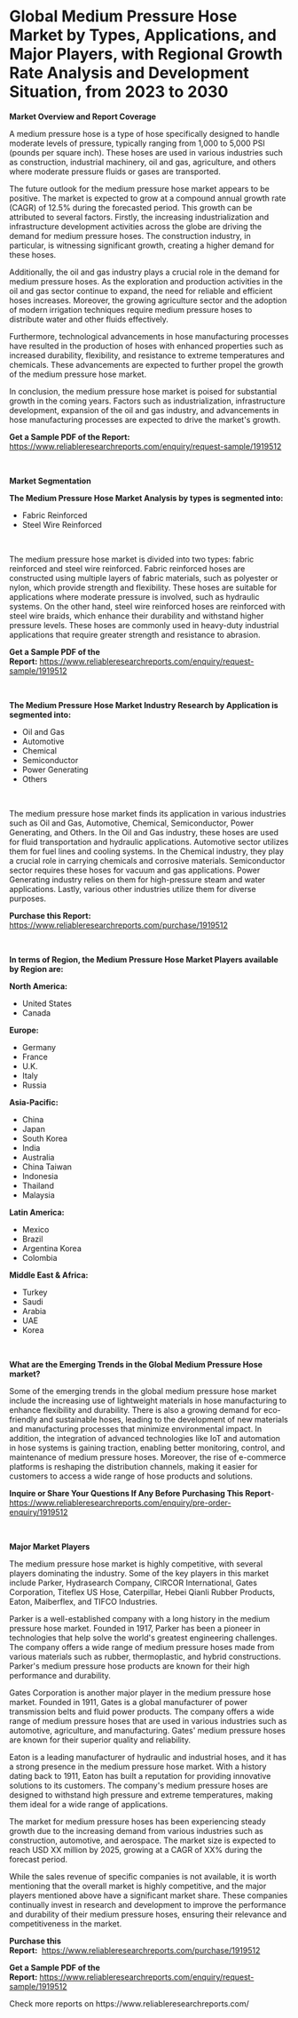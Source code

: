 <p><h1>Global Medium Pressure Hose Market by Types, Applications, and Major Players, with Regional Growth Rate Analysis and Development Situation, from 2023 to 2030</h1></p><p><strong>Market Overview and Report Coverage</strong></p>
<p><p>A medium pressure hose is a type of hose specifically designed to handle moderate levels of pressure, typically ranging from 1,000 to 5,000 PSI (pounds per square inch). These hoses are used in various industries such as construction, industrial machinery, oil and gas, agriculture, and others where moderate pressure fluids or gases are transported.</p><p>The future outlook for the medium pressure hose market appears to be positive. The market is expected to grow at a compound annual growth rate (CAGR) of 12.5% during the forecasted period. This growth can be attributed to several factors. Firstly, the increasing industrialization and infrastructure development activities across the globe are driving the demand for medium pressure hoses. The construction industry, in particular, is witnessing significant growth, creating a higher demand for these hoses.</p><p>Additionally, the oil and gas industry plays a crucial role in the demand for medium pressure hoses. As the exploration and production activities in the oil and gas sector continue to expand, the need for reliable and efficient hoses increases. Moreover, the growing agriculture sector and the adoption of modern irrigation techniques require medium pressure hoses to distribute water and other fluids effectively.</p><p>Furthermore, technological advancements in hose manufacturing processes have resulted in the production of hoses with enhanced properties such as increased durability, flexibility, and resistance to extreme temperatures and chemicals. These advancements are expected to further propel the growth of the medium pressure hose market.</p><p>In conclusion, the medium pressure hose market is poised for substantial growth in the coming years. Factors such as industrialization, infrastructure development, expansion of the oil and gas industry, and advancements in hose manufacturing processes are expected to drive the market's growth.</p></p>
<p><strong>Get a Sample PDF of the Report:</strong> <a href="https://www.reliableresearchreports.com/enquiry/request-sample/1919512">https://www.reliableresearchreports.com/enquiry/request-sample/1919512</a></p>
<p>&nbsp;</p>
<p><strong>Market Segmentation</strong></p>
<p><strong>The Medium Pressure Hose Market Analysis by types is segmented into:</strong></p>
<p><ul><li>Fabric Reinforced</li><li>Steel Wire Reinforced</li></ul></p>
<p>&nbsp;</p>
<p><p>The medium pressure hose market is divided into two types: fabric reinforced and steel wire reinforced. Fabric reinforced hoses are constructed using multiple layers of fabric materials, such as polyester or nylon, which provide strength and flexibility. These hoses are suitable for applications where moderate pressure is involved, such as hydraulic systems. On the other hand, steel wire reinforced hoses are reinforced with steel wire braids, which enhance their durability and withstand higher pressure levels. These hoses are commonly used in heavy-duty industrial applications that require greater strength and resistance to abrasion.</p></p>
<p><strong>Get a Sample PDF of the Report:</strong>&nbsp;<a href="https://www.reliableresearchreports.com/enquiry/request-sample/1919512">https://www.reliableresearchreports.com/enquiry/request-sample/1919512</a></p>
<p>&nbsp;</p>
<p><strong>The Medium Pressure Hose Market Industry Research by Application is segmented into:</strong></p>
<p><ul><li>Oil and Gas</li><li>Automotive</li><li>Chemical</li><li>Semiconductor</li><li>Power Generating</li><li>Others</li></ul></p>
<p>&nbsp;</p>
<p><p>The medium pressure hose market finds its application in various industries such as Oil and Gas, Automotive, Chemical, Semiconductor, Power Generating, and Others. In the Oil and Gas industry, these hoses are used for fluid transportation and hydraulic applications. Automotive sector utilizes them for fuel lines and cooling systems. In the Chemical industry, they play a crucial role in carrying chemicals and corrosive materials. Semiconductor sector requires these hoses for vacuum and gas applications. Power Generating industry relies on them for high-pressure steam and water applications. Lastly, various other industries utilize them for diverse purposes.</p></p>
<p><strong>Purchase this Report:</strong>&nbsp; <a href="https://www.reliableresearchreports.com/purchase/1919512">https://www.reliableresearchreports.com/purchase/1919512</a></p>
<p>&nbsp;</p>
<p><strong>In terms of Region, the Medium Pressure Hose Market Players available by Region are:</strong></p>
<p>
    <p> <strong> North America: </strong>
        <ul>
            <li>United States</li>
            <li>Canada</li>
        </ul>
        </p> 
    <p> <strong> Europe: </strong>
        <ul>
            <li>Germany</li>
            <li>France</li>
            <li>U.K.</li>
            <li>Italy</li>
            <li>Russia</li>
        </ul>
        </p> 
    <p> <strong> Asia-Pacific: </strong>
        <ul>
            <li>China</li>
            <li>Japan</li>
            <li>South Korea</li>
            <li>India</li>
            <li>Australia</li>
            <li>China Taiwan</li>
            <li>Indonesia</li>
            <li>Thailand</li>
            <li>Malaysia</li>
        </ul>
        </p> 
    <p> <strong> Latin America: </strong>
        <ul>
            <li>Mexico</li>
            <li>Brazil</li>
            <li>Argentina Korea</li>
            <li>Colombia</li>
        </ul>
        </p> 
    <p> <strong> Middle East & Africa: </strong>
        <ul>
            <li>Turkey</li>
            <li>Saudi</li>
            <li>Arabia</li>
            <li>UAE</li>
            <li>Korea</li>
        </ul>
    </p>
    </p>
<p>&nbsp;</p>
<p><strong>What are the Emerging Trends in the Global Medium Pressure Hose market?</strong></p>
<p><p>Some of the emerging trends in the global medium pressure hose market include the increasing use of lightweight materials in hose manufacturing to enhance flexibility and durability. There is also a growing demand for eco-friendly and sustainable hoses, leading to the development of new materials and manufacturing processes that minimize environmental impact. In addition, the integration of advanced technologies like IoT and automation in hose systems is gaining traction, enabling better monitoring, control, and maintenance of medium pressure hoses. Moreover, the rise of e-commerce platforms is reshaping the distribution channels, making it easier for customers to access a wide range of hose products and solutions.</p></p>
<p><strong>Inquire or Share Your Questions If Any Before Purchasing This Report</strong>- <a href="https://www.reliableresearchreports.com/enquiry/pre-order-enquiry/1919512">https://www.reliableresearchreports.com/enquiry/pre-order-enquiry/1919512</a></p>
<p>&nbsp;</p>
<p><strong>Major Market Players</strong></p>
<p><p>The medium pressure hose market is highly competitive, with several players dominating the industry. Some of the key players in this market include Parker, Hydrasearch Company, CIRCOR International, Gates Corporation, Titeflex US Hose, Caterpillar, Hebei Qianli Rubber Products, Eaton, Maiberflex, and TIFCO Industries. </p><p>Parker is a well-established company with a long history in the medium pressure hose market. Founded in 1917, Parker has been a pioneer in technologies that help solve the world's greatest engineering challenges. The company offers a wide range of medium pressure hoses made from various materials such as rubber, thermoplastic, and hybrid constructions. Parker's medium pressure hose products are known for their high performance and durability.</p><p>Gates Corporation is another major player in the medium pressure hose market. Founded in 1911, Gates is a global manufacturer of power transmission belts and fluid power products. The company offers a wide range of medium pressure hoses that are used in various industries such as automotive, agriculture, and manufacturing. Gates' medium pressure hoses are known for their superior quality and reliability.</p><p>Eaton is a leading manufacturer of hydraulic and industrial hoses, and it has a strong presence in the medium pressure hose market. With a history dating back to 1911, Eaton has built a reputation for providing innovative solutions to its customers. The company's medium pressure hoses are designed to withstand high pressure and extreme temperatures, making them ideal for a wide range of applications.</p><p>The market for medium pressure hoses has been experiencing steady growth due to the increasing demand from various industries such as construction, automotive, and aerospace. The market size is expected to reach USD XX million by 2025, growing at a CAGR of XX% during the forecast period. </p><p>While the sales revenue of specific companies is not available, it is worth mentioning that the overall market is highly competitive, and the major players mentioned above have a significant market share. These companies continually invest in research and development to improve the performance and durability of their medium pressure hoses, ensuring their relevance and competitiveness in the market.</p></p>
<p><strong>Purchase this Report:</strong>&nbsp;&nbsp;<a href="https://www.reliableresearchreports.com/purchase/1919512">https://www.reliableresearchreports.com/purchase/1919512</a></p>
<p></p>
<p><strong>Get a Sample PDF of the Report:</strong>&nbsp;<a href="https://www.reliableresearchreports.com/enquiry/request-sample/1919512">https://www.reliableresearchreports.com/enquiry/request-sample/1919512</a></p>
<p>Check more reports on https://www.reliableresearchreports.com/</p>